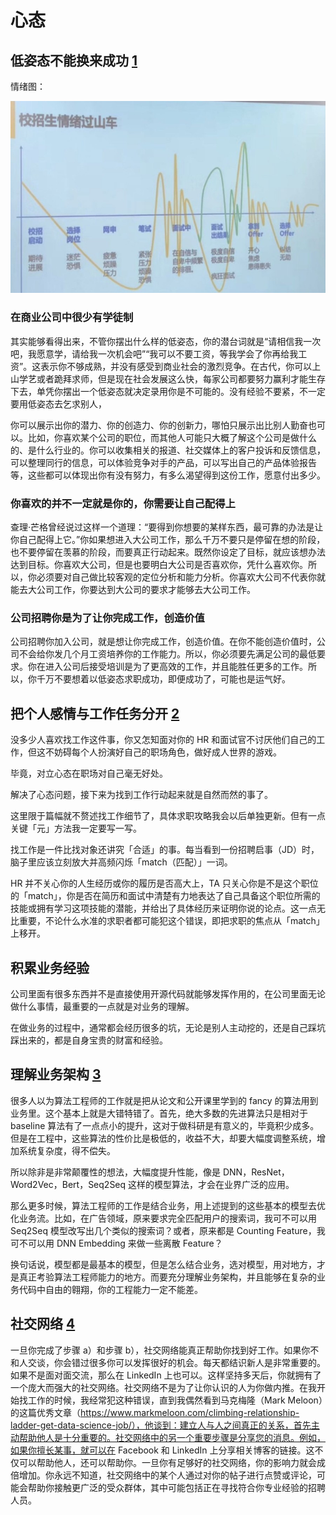 # 心态

## 低姿态不能换来成功 [1]

情绪图：

![emotion](../img/emotion.jpg)

### 在商业公司中很少有学徒制

其实能够看得出来，不管你摆出什么样的低姿态，你的潜台词就是“请相信我一次吧，我愿意学，请给我一次机会吧”“我可以不要工资，等我学会了你再给我工资”。这表示你不够成熟，并没有感受到商业社会的激烈竞争。在古代，你可以上山学艺或者跪拜求师，但是现在社会发展这么快，每家公司都要努力赢利才能生存下去，单凭你摆出一个低姿态就决定录用你是不可能的。没有经验不要紧，不一定要用低姿态去乞求别人，

你可以展示出你的潜力、你的创造力、你的创新力，哪怕只展示出比别人勤奋也可以。比如，你喜欢某个公司的职位，而其他人可能只大概了解这个公司是做什么的、是什么行业的。你可以收集相关的报道、社交媒体上的客户投诉和反馈信息，可以整理同行的信息，可以体验竞争对手的产品，可以写出自己的产品体验报告等，这些都可以体现出你有没有努力，有多么渴望得到这份工作，愿意付出多少。

### 你喜欢的并不一定就是你的，你需要让自己配得上

查理·芒格曾经说过这样一个道理：“要得到你想要的某样东西，最可靠的办法是让你自己配得上它。”你如果想进入大公司工作，那么千万不要只是停留在想的阶段，也不要停留在羡慕的阶段，而要真正行动起来。既然你设定了目标，就应该想办法达到目标。你喜欢大公司，但是也要明白大公司是否喜欢你，凭什么喜欢你。所以，你必须要对自己做比较客观的定位分析和能力分析。你喜欢大公司不代表你就能去大公司工作，你要达到大公司的要求才能够去大公司工作。

### 公司招聘你是为了让你完成工作，创造价值

公司招聘你加入公司，就是想让你完成工作，创造价值。在你不能创造价值时，公司不会给你发几个月工资培养你的工作能力。所以，你必须要先满足公司的最低要求。你在进入公司后接受培训是为了更高效的工作，并且能胜任更多的工作。所以，你千万不要想着以低姿态求职成功，即便成功了，可能也是运气好。

## 把个人感情与工作任务分开 [2]

没多少人喜欢找工作这件事，你又怎知面对你的 HR 和面试官不讨厌他们自己的工作，但这不妨碍每个人扮演好自己的职场角色，做好成人世界的游戏。

毕竟，对立心态在职场对自己毫无好处。

解决了心态问题，接下来为找到工作行动起来就是自然而然的事了。

这里限于篇幅就不赘述找工作细节了，具体求职攻略我会以后单独更新。但有一点关键「元」方法我一定要写一写。

找工作是一件比找对象还讲究「合适」的事。每当看到一份招聘启事（JD）时，脑子里应该立刻放大并高频闪烁「match（匹配）」一词。

HR 并不关心你的人生经历或你的履历是否高大上，TA 只关心你是不是这个职位的「match」，你是否在简历和面试中清楚有力地表达了自己具备这个职位所需的技能或拥有学习这项技能的潜能，并给出了具体经历来证明你说的论点。这一点无比重要，不论什么水准的求职者都可能犯这个错误，即把求职的焦点从「match」上移开。

## 积累业务经验

公司里面有很多东西并不是直接使用开源代码就能够发挥作用的，在公司里面无论做什么事情，最重要的一点就是对业务的理解。

在做业务的过程中，通常都会经历很多的坑，无论是别人主动挖的，还是自己踩坑踩出来的，都是自身宝贵的财富和经验。

## 理解业务架构 [3]

很多人以为算法工程师的工作就是把从论文和公开课里学到的 fancy 的算法用到业务里。这个基本上就是大错特错了。首先，绝大多数的先进算法只是相对于 baseline 算法有了一点点小的提升，这对于做科研是有意义的，毕竟积少成多。但是在工程中，这些算法的性价比是极低的，收益不大，却要大幅度调整系统，增加系统复杂度，得不偿失。

所以除非是非常颠覆性的想法，大幅度提升性能，像是 DNN，ResNet，Word2Vec，Bert，Seq2Seq 这样的模型算法，才会在业界广泛的应用。

那么更多时候，算法工程师的工作是结合业务，用上述提到的这些基本的模型去优化业务流。比如，在广告领域，原来要求完全匹配用户的搜索词，我可不可以用 Seq2Seq 模型改写出几个类似的搜索词？或者，原来都是 Counting Feature，我可不可以用 DNN Embedding 来做一些离散 Feature？

换句话说，模型都是最基本的模型，但是怎么结合业务，选对模型，用对地方，才是真正考验算法工程师能力的地方。而要充分理解业务架构，并且能够在复杂的业务代码中自由的翱翔，你的工程能力一定不能差。

## 社交网络 [4]

一旦你完成了步骤 a）和步骤 b），社交网络能真正帮助你找到好工作。如果你不和人交谈，你会错过很多你可以发挥很好的机会。每天都结识新人是非常重要的。如果不是面对面交流，那么在 LinkedIn 上也可以。这样坚持多天后，你就拥有了一个庞大而强大的社交网络。社交网络不是为了让你认识的人为你做内推。在我开始找工作的时候，我经常犯这种错误，直到我偶然看到马克梅隆（Mark Meloon）的这篇优秀文章（https://www.markmeloon.com/climbing-relationship-ladder-get-data-science-job/），他谈到：建立人与人之间真正的关系，首先主动帮助他人是十分重要的。社交网络中的另一个重要步骤是分享您的消息。例如，如果你擅长某事，就可以在 Facebook 和 LinkedIn 上分享相关博客的链接。这不仅可以帮助他人，还可以帮助你。一旦你有足够好的社交网络，你的影响力就会成倍增加。你永远不知道，社交网络中的某个人通过对你的帖子进行点赞或评论，可能会帮助你接触更广泛的受众群体，其中可能包括正在寻找符合你专业经验的招聘人员。

[1]: https://weread.qq.com/web/reader/46532b707210fc4f465d044k182326e0221182be0c5ca23
[2]: https://www.deepshare.net/index.php?c=article&id=210
[3]: https://www.deepshare.net/index.php?c=article&id=212
[4]: https://www.deepshare.net/index.php?c=article&id=222

